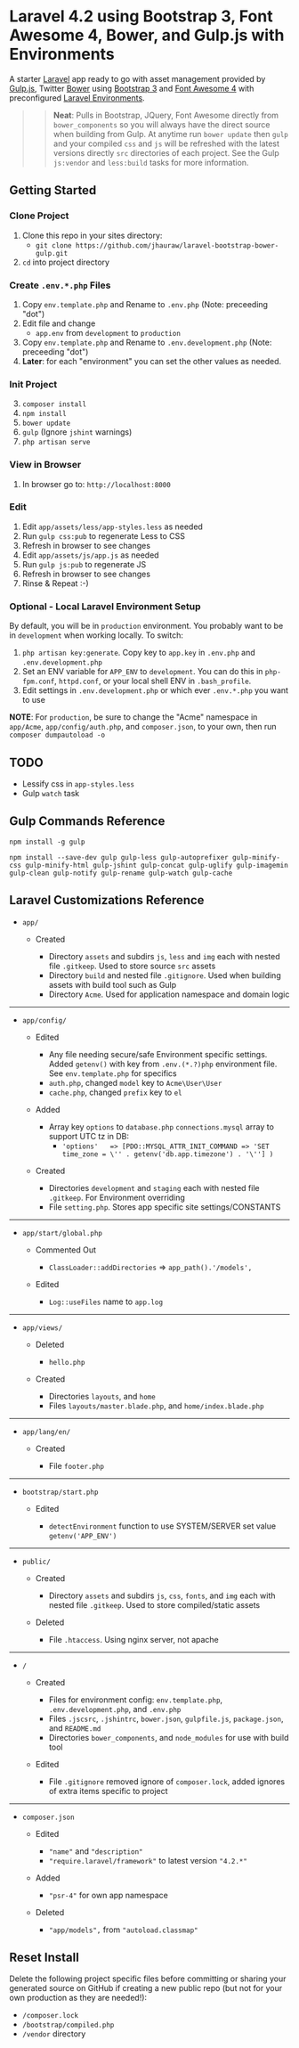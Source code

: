 # Laravel 4.2 using Bootstrap 3, Font Awesome 4, Bower, and Gulp.js with Environments 

A starter [Laravel](https://github.com/laravel/laravel) app ready to go with asset management provided by [Gulp.js](https://github.com/gulpjs/gulp), Twitter [Bower](https://github.com/bower/bower) using [Bootstrap 3](https://github.com/twbs/bootstrap) and [Font Awesome 4](https://github.com/FortAwesome/Font-Awesome) with preconfigured [Laravel Environments](http://laravel.com/docs/configuration#environment-configuration).

>>__Neat__: Pulls in Bootstrap, JQuery, Font Awesome directly from `bower_components` so you will always have the direct source when building from Gulp. At anytime run `bower update` then `gulp` and your compiled `css` and `js` will be refreshed with the latest versions directly `src` directories of each project. See the Gulp `js:vendor` and `less:build` tasks for more information.

## Getting Started

### Clone Project

  1. Clone this repo in your sites directory:
      * `git clone https://github.com/jhauraw/laravel-bootstrap-bower-gulp.git`
  2. `cd` into project directory

### Create `.env.*.php` Files

  1. Copy `env.template.php` and Rename to `.env.php` (Note: preceeding "dot")
  2. Edit file and change
      * `app.env` from `development` to `production`
  3. Copy `env.template.php` and Rename to `.env.development.php` (Note: preceeding "dot")
  4. __Later__: for each "environment" you can set the other values as needed.

### Init Project
  3. `composer install`
  4. `npm install`
  5. `bower update`
  6. `gulp` (Ignore `jshint` warnings)
  7. `php artisan serve`

### View in Browser

  1. In browser go to: `http://localhost:8000`

### Edit

  1. Edit `app/assets/less/app-styles.less` as needed
  2. Run `gulp css:pub` to regenerate Less to CSS
  3. Refresh in browser to see changes
  4. Edit `app/assets/js/app.js` as needed
  5. Run `gulp js:pub` to regenerate JS
  6. Refresh in browser to see changes
  7. Rinse & Repeat :-)

### Optional - Local Laravel Environment Setup

By default, you will be in `production` environment. You probably want to be in `development` when working locally. To switch:

  1. `php artisan key:generate`. Copy key to `app.key` in `.env.php` and `.env.development.php`
  2. Set an ENV variable for `APP_ENV` to `development`. You can do this in `php-fpm.conf`, `httpd.conf`, or your local shell ENV in `.bash_profile`.
  3. Edit settings in `.env.development.php` or which ever `.env.*.php` you want to use

__NOTE__: For `production`, be sure to change the "Acme" namespace in `app/Acme`, `app/config/auth.php`, and `composer.json`, to your own, then run `composer dumpautoload -o`

## TODO

  * Lessify css in `app-styles.less`
  * Gulp `watch` task

## Gulp Commands Reference

    npm install -g gulp

    npm install --save-dev gulp gulp-less gulp-autoprefixer gulp-minify-css gulp-minify-html gulp-jshint gulp-concat gulp-uglify gulp-imagemin gulp-clean gulp-notify gulp-rename gulp-watch gulp-cache

## Laravel Customizations Reference

  * `app/`

    * Created

        * Directory `assets` and subdirs `js`, `less` and `img` each with nested file `.gitkeep`. Used to store source `src` assets
        * Directory `build` and nested file `.gitignore`. Used when building assets with build tool such as Gulp
        * Directory `Acme`. Used for application namespace and domain logic

***

  * `app/config/`

    * Edited

        * Any file needing secure/safe Environment specific settings. Added `getenv()` with key from `.env.(*.?)php` environment file. See `env.template.php` for specifics
        * `auth.php`, changed `model` key to `Acme\User\User`
        * `cache.php`, changed `prefix` key to `el`

    * Added

        * Array key `options` to `database.php` `connections.mysql` array to support UTC tz in DB:
            * `'options'   => [PDO::MYSQL_ATTR_INIT_COMMAND => 'SET time_zone = \'' . getenv('db.app.timezone') . '\'']
    )`

    * Created

        * Directories `development` and `staging` each with nested file `.gitkeep`. For Environment overriding
        * File `setting.php`. Stores app specific site settings/CONSTANTS

***

  * `app/start/global.php`

    * Commented Out

        * `ClassLoader::addDirectories` => `app_path().'/models',`

    * Edited

        * `Log::useFiles` name to `app.log`

***

  * `app/views/`

    * Deleted

        * `hello.php`

    * Created

        * Directories `layouts`, and `home`
        * Files `layouts/master.blade.php`, and `home/index.blade.php`

***

  * `app/lang/en/`

    * Created

        * File `footer.php`

***

  * `bootstrap/start.php`

    * Edited

        * `detectEnvironment` function to use SYSTEM/SERVER set value `getenv('APP_ENV')`

***

  * `public/`

    * Created

        * Directory `assets` and subdirs `js`, `css`, `fonts`, and `img` each with nested file `.gitkeep`. Used to store compiled/static assets

    * Deleted

        * File `.htaccess`. Using nginx server, not apache

***

  * `/`

    * Created

        * Files for environment config: `env.template.php`, `.env.development.php`, and `.env.php`
        * Files `.jscsrc`, `.jshintrc`, `bower.json`, `gulpfile.js`, `package.json`, and `README.md`
        * Directories `bower_components`, and `node_modules` for use with build tool

    * Edited

        * File `.gitignore` removed ignore of `composer.lock`, added ignores of extra items specific to project

***

  * `composer.json`

    * Edited
        * `"name"` and `"description"`
        * `"require.laravel/framework"` to latest version `"4.2.*"`

    * Added
        * `"psr-4"` for own app namespace

    * Deleted
        * `"app/models",` from `"autoload.classmap"`

## Reset Install

Delete the following project specific files before committing or sharing your generated source on GitHub if creating a new public repo (but not for your own production as they are needed!):

  * `/composer.lock`
  * `/bootstrap/compiled.php`
  * `/vendor` directory
